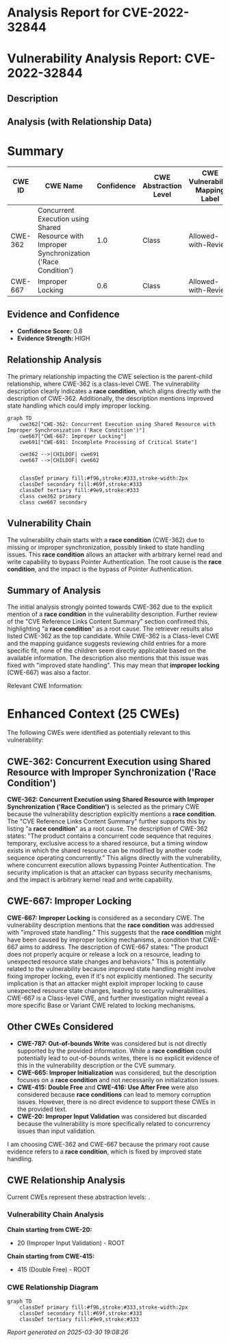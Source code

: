 # Analysis Report for CVE-2022-32844

# Vulnerability Analysis Report: CVE-2022-32844

## Description



## Analysis (with Relationship Data)

# Summary
| CWE ID | CWE Name | Confidence | CWE Abstraction Level | CWE Vulnerability Mapping Label | CWE-Vulnerability Mapping Notes |
|---|---|---|---|---|---|
| CWE-362 | Concurrent Execution using Shared Resource with Improper Synchronization ('Race Condition') | 1.0 | Class | Allowed-with-Review | Primary CWE |
| CWE-667 | Improper Locking | 0.6 | Class | Allowed-with-Review | Secondary Candidate |

## Evidence and Confidence

*   **Confidence Score:** 0.8
*   **Evidence Strength:** HIGH

## Relationship Analysis
The primary relationship impacting the CWE selection is the parent-child relationship, where CWE-362 is a class-level CWE. The vulnerability description clearly indicates a **race condition**, which aligns directly with the description of CWE-362. Additionally, the description mentions improved state handling which could imply improper locking.

```mermaid
graph TD
    cwe362["CWE-362: Concurrent Execution using Shared Resource with Improper Synchronization ('Race Condition')"]
    cwe667["CWE-667: Improper Locking"]
    cwe691["CWE-691: Incomplete Processing of Critical State"]
    
    cwe362 -->|CHILDOF| cwe691
    cwe667 -->|CHILDOF| cwe662
    

    classDef primary fill:#f96,stroke:#333,stroke-width:2px
    classDef secondary fill:#69f,stroke:#333
    classDef tertiary fill:#9e9,stroke:#333
    class cwe362 primary
    class cwe667 secondary
```

## Vulnerability Chain
The vulnerability chain starts with a **race condition** (CWE-362) due to missing or improper synchronization, possibly linked to state handling issues. This **race condition** allows an attacker with arbitrary kernel read and write capability to bypass Pointer Authentication. The root cause is the **race condition**, and the impact is the bypass of Pointer Authentication.

## Summary of Analysis
The initial analysis strongly pointed towards CWE-362 due to the explicit mention of a **race condition** in the vulnerability description. Further review of the "CVE Reference Links Content Summary" section confirmed this, highlighting "a **race condition**" as a root cause. The retriever results also listed CWE-362 as the top candidate. While CWE-362 is a Class-level CWE and the mapping guidance suggests reviewing child entries for a more specific fit, none of the children seem directly applicable based on the available information. The description also mentions that this issue was fixed with "improved state handling". This may mean that **improper locking** (CWE-667) was also a factor.

Relevant CWE Information:

# Enhanced Context (25 CWEs)
The following CWEs were identified as potentially relevant to this vulnerability:

## CWE-362: Concurrent Execution using Shared Resource with Improper Synchronization ('Race Condition')

**CWE-362: Concurrent Execution using Shared Resource with Improper Synchronization ('Race Condition')** is selected as the primary CWE because the vulnerability description explicitly mentions a **race condition**. The "CVE Reference Links Content Summary" further supports this by listing "a **race condition**" as a root cause. The description of CWE-362 states: "The product contains a concurrent code sequence that requires temporary, exclusive access to a shared resource, but a timing window exists in which the shared resource can be modified by another code sequence operating concurrently." This aligns directly with the vulnerability, where concurrent execution allows bypassing Pointer Authentication.
The security implication is that an attacker can bypass security mechanisms, and the impact is arbitrary kernel read and write capability.

## CWE-667: Improper Locking

**CWE-667: Improper Locking** is considered as a secondary CWE. The vulnerability description mentions that the **race condition** was addressed with "improved state handling." This suggests that the **race condition** might have been caused by improper locking mechanisms, a condition that CWE-667 aims to address.
The description of CWE-667 states: "The product does not properly acquire or release a lock on a resource, leading to unexpected resource state changes and behaviors." This is potentially related to the vulnerability because improved state handling might involve fixing improper locking, even if it's not explicitly mentioned.
The security implication is that an attacker might exploit improper locking to cause unexpected resource state changes, leading to security vulnerabilities.
CWE-667 is a Class-level CWE, and further investigation might reveal a more specific Base or Variant CWE related to locking mechanisms.

## Other CWEs Considered

*   **CWE-787: Out-of-bounds Write** was considered but is not directly supported by the provided information. While a **race condition** could potentially lead to out-of-bounds writes, there is no explicit evidence of this in the vulnerability description or the CVE summary.
*   **CWE-665: Improper Initialization** was considered, but the description focuses on a **race condition** and not necessarily on initialization issues.
*   **CWE-415: Double Free** and **CWE-416: Use After Free** were also considered because **race conditions** can lead to memory corruption issues. However, there is no direct evidence to support these CWEs in the provided text.
*   **CWE-20: Improper Input Validation** was considered but discarded because the vulnerability is more specifically related to concurrency issues than input validation.

I am choosing CWE-362 and CWE-667 because the primary root cause evidence refers to a **race condition**, which is fixed by improved state handling.


## CWE Relationship Analysis

Current CWEs represent these abstraction levels: .


### Vulnerability Chain Analysis

**Chain starting from CWE-20:**
- 20 (Improper Input Validation) - ROOT


**Chain starting from CWE-415:**
- 415 (Double Free) - ROOT



### CWE Relationship Diagram

```mermaid
graph TD
    classDef primary fill:#f96,stroke:#333,stroke-width:2px
    classDef secondary fill:#69f,stroke:#333
    classDef tertiary fill:#9e9,stroke:#333
```



*Report generated on 2025-03-30 19:08:26*

